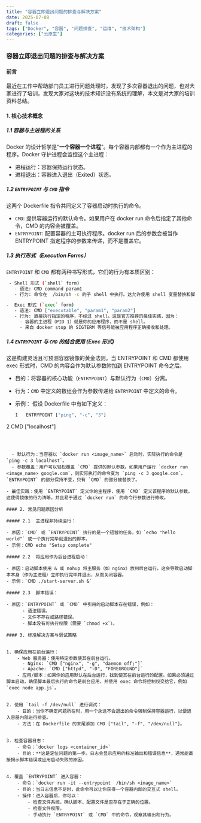 ```yaml
---
title: "容器立即退出问题的排查与解决方案"
date: 2025-07-08
draft: false
tags: ["Docker", "容器", "问题排查", "运维", "技术架构"]
categories: ["云原生"]
---
```


### 容器立即退出问题的排查与解决方案

#### 前言

最近在工作中帮助部门员工进行问题处理时，发现了多次容器退出的问题，也对大家进行了培训，发现大家对这块的技术知识没有系统的理解，本文是对大家的培训资料总结。

#### 1. 核心技术概念

##### 1.1 容器与主进程的关系

  Docker 的设计哲学是“**一个容器一个进程**”。每个容器内部都有一个作为主进程的程序。Docker 守护进程会监控这个主进程：

- 进程运行：容器保持运行状态。
- 进程退出：容器进入退出（Exited）状态。

##### 1.2   `ENTRYPOINT` 与 `CMD` 指令

这两个 Dockerfile 指令共同定义了容器启动时执行的命令。

- `CMD`: 提供容器运行的默认命令。如果用户在 docker run 命令后指定了其他命令，CMD 的内容会被覆盖。
- `ENTRYPOINT`: 配置容器的主可执行程序。docker run 后的参数会被当作 ENTRYPOINT 指定程序的参数来传递，而不是覆盖它。

##### 1.3   执行形式（Execution Forms）

 `ENTRYPOINT` 和 `CMD` 都有两种书写形式，它们的行为有本质区别：

```bash
 - Shell 形式 (`shell` form)
   - 语法: CMD command param1
   - 行为: 命令在  /bin/sh -c 的子 shell 中执行。这允许使用 shell 变量替换和脚本逻辑，但也会导致主进程是 sh 而不是你的应用，可能引发信号处理问题。
```


```bash
-  Exec 形式 (`exec` form)
   - 语法: CMD ["executable", "param1", "param2"]
   - 行为: 直接执行指定的程序，不经过 shell。这是官方推荐的最佳实践，因为：
     - 容器的主进程（PID 1）就是你的应用程序，而不是 shell。
     - 来自 docker stop 的 SIGTERM 等信号能被应用程序正确接收和处理。

```

##### 1.4  `ENTRYPOINT` 与 `CMD` 的结合使用 (Exec 形式)

 这是构建灵活且可预测容器镜像的黄金法则。当 ENTRYPOINT 和 CMD 都使用 exec 形式时，CMD 的内容会作为默认参数附加到 ENTRYPOINT 命令之后。

 - 目的：将容器的核心功能（`ENTRYPOINT`）与默认行为（`CMD`）分离。
- 行为：`CMD` 中定义的数组会作为参数传递给 `ENTRYPOINT` 中定义的命令。

 - 示例：
    假设 Dockerfile 中有如下定义：

   ```bash
   1   ENTRYPOINT ["ping", "-c", "3"]
2   CMD ["localhost"]
   ```
   

   
     - 默认行为：当容器以 `docker run <image_name>` 启动时，实际执行的命令是 `ping -c 3 localhost`。
     - 参数覆盖：用户可以轻松覆盖 `CMD` 提供的默认参数。如果用户运行 `docker run <image_name> google.com`，则实际执行的命令变为 `ping -c 3 google.com`。`ENTRYPOINT` 的部分保持不变，只有 `CMD` 的部分被替换了。
   
   - 最佳实践：使用 `ENTRYPOINT` 定义你的主程序，使用 `CMD` 定义该程序的默认参数。这使得镜像的行为清晰，并且易于通过 `docker run` 的命令行参数进行修改。

#### 2. 常见问题原因分析

##### 2.1  主进程非持续运行：

- 原因：`CMD` 或 `ENTRYPOINT` 执行的是一个短暂的任务，如 `echo "hello world"` 或一个执行完毕就退出的脚本。
- 示例：CMD echo "Setup complete"

##### 2.2  将应用作为后台进程启动：

- 原因：启动脚本使用 & 或 nohup 将主服务（如 nginx）放到后台运行。这会导致启动脚本本身（作为主进程）立即执行完毕并退出，从而关闭容器。
- 示例：`CMD ./start-server.sh &`

##### 2.3  脚本错误：

 - 原因：`ENTRYPOINT` 或 `CMD` 中引用的启动脚本存在错误，例如：
         - 语法错误。
         - 文件不存在或路径错误。
         - 脚本没有可执行权限（需要 `chmod +x`）。

#### 3. 标准解决方案与调试策略


   1. 确保应用在前台运行：
       - Web 服务器：使用特定参数使其在前台运行。
         - Nginx: `CMD ["nginx", "-g", "daemon off;"]`
         - Apache: `CMD ["httpd", "-D", "FOREGROUND"]`
       - 应用/脚本：如果你的应用默认在后台运行，找到使其在前台运行的配置。如果必须通过脚本启动，确保脚本最后执行的命令是前台应用，并使用 exec 命令将控制权交给它，例如 `exec node app.js`。


   2. 使用 `tail -f /dev/null` 进行调试：
       - 目的：当你不确定问题所在时，用一个永远不会退出的命令强制保持容器运行，以便进入容器内部进行排查。
       - 方法：在 Dockerfile 的末尾添加 CMD ["tail", "-f", "/dev/null"]。


   3. 检查容器日志：
       - 命令：`docker logs <container_id>`
       - 目的：**这是定位问题的第一步。日志会显示应用的标准输出和错误信息**，通常能直接揭示脚本错误或应用启动失败的原因。


   4. 覆盖 `ENTRYPOINT` 进入容器：
       - 命令：`docker run -it --entrypoint  /bin/sh <image_name>`
       - 目的：当日志信息不足时，此命令可以让你获得一个容器内部的交互式 shell。
       - 操作：进入容器后，你可以：
           - 检查文件系统，确认脚本、配置文件是否存在于正确的位置。
           - 检查文件权限。
           - 手动执行 `ENTRYPOINT` 或 `CMD` 中的命令，观察其输出和行为。
